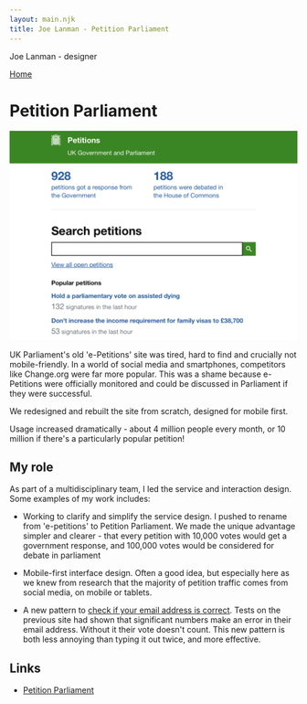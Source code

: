 ```yaml
---
layout: main.njk
title: Joe Lanman - Petition Parliament
---
```


Joe Lanman - designer

<div class="home-link">

  [Home](/)

</div>

# Petition Parliament

<img src="/assets/images/petition-parliament-home.png" alt="Screenshot. Petitions – UK Government and Parliament. 928 petitions got a response from the Government. 188 petitions were debated in the House of Commons. Search petitions. View all open petitions. Popular petitions. Hold a parliamentary vote on assisted dying. 132 signatures in the last hour. Don’t increase the income requirement for family visas to £38,700. 53 signatures in the last hour">

UK Parliament's old 'e-Petitions' site was tired, hard to find and crucially not mobile-friendly. In a world of social media and smartphones, competitors like Change.org were far more popular. This was a shame because e-Petitions were officially monitored and could be discussed in Parliament if they were successful.

We redesigned and rebuilt the site from scratch, designed for mobile first.

Usage increased dramatically - about 4 million people every month, or 10 million if there's a particularly popular petition!

## My role

As part of a multidisciplinary team, I led the service and interaction design. Some examples of my work includes:

 - Working to clarify and simplify the service design. I pushed to rename from 'e-petitions' to Petition Parliament. We made the unique advantage simpler and clearer - that every petition with 10,000 votes would get a government response, and 100,000 votes would be considered for debate in parliament

 - Mobile-first interface design. Often a good idea, but especially here as we knew from research that the majority of petition traffic comes from social media, on mobile or tablets.

 - A new pattern to [check if your email address is correct](https://designnotes.blog.gov.uk/2015/09/15/make-sure-this-is-right-a-new-email-confirmation-pattern/). Tests on the previous site had shown that significant numbers make an error in their email address. Without it their vote doesn't count. This new pattern is both less annoying than typing it out twice, and more effective.

## Links

  - [Petition Parliament](https://petition.parliament.uk)
